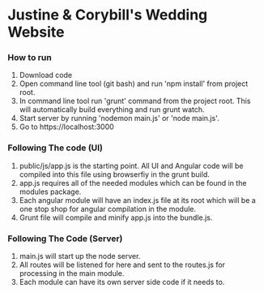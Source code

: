 # Justine & Corybill's Wedding Website

### How to run
1. Download code
2. Open command line tool (git bash) and run 'npm install' from project root.
2. In command line tool run 'grunt' command from the project root.  This will automatically build everything and run grunt watch.
3. Start server by running 'nodemon main.js' or 'node main.js'.
4. Go to https://localhost:3000

### Following The code (UI)
1. public/js/app.js is the starting point.  All UI and Angular code will be compiled into this file using browserfiy in the grunt build.
2. app.js requires all of the needed modules which can be found in the modules package.
3. Each angular module will have an index.js file at its root which will be a one stop shop for angular compilation in the module.
4. Grunt file will compile and minify app.js into the bundle.js.

### Following The Code (Server)
1. main.js will start up the node server.
2. All routes will be listened for here and sent to the routes.js for processing in the main module.
3. Each module can have its own server side code if it needs to.